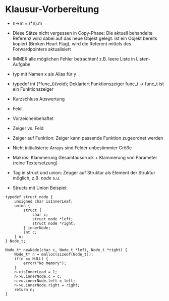 # Klausur-Vorbereitung

- n->m = (*n).m 
- Diese Sätze nicht vergessen in Copy-Phase: Die aktuell behandelte Referenz wird dabei auf das neue Objekt gelegt. Ist ein Objekt bereits kopiert (Broken Heart Flag), wird die Referent mittels des Forwardpointers aktualisiert
- IMMER alle möglichen Fehler betrachten! z.B. leere Liste in Listen-Aufgabe
- typ mit Namen x als Alias für y
- typedef int (*func_t)(void); Deklariert Funktionszeiger func_t -> func_t ist ein Funktionszeiger
- Kurzschluss Auswertung



- Feld
- Vorzeichenbehaftet
- Zeiger vs. Feld
- Zeiger auf Funktion: Zeiger kann passende Funktion zugeordnet werden
- Nicht initialisierte Arrays sind Felder unbestimmter Größe
- Makros: Klammerung Gesamtausdruck + Klammerung von Parameter (reine Textersetzung)
- Tag in struct und union: Zeuger auf Struktur als Element der Struktur möglich, z.B. *node* s.u.

- Structs mit Union Beispiel:
```
typedef struct node {
	unsigned char isInnerLeaf;
	union {
		struct {
			char c;
			struct node *left;
			struct node *right;
		} innerNode;
		int c;
	} u;
} Node_t;
```

```
Node_t* newNode(char c, Node_t *left, Node_t *right) {
	Node_t* n = malloc(sizeof(Node_t));
	if(n == NULL) {
		error("No memory");
	}
	n->isInnerLead = 1;
	n->u.innerNode.c = c;
	n->u.innerNode.left = left;
	n->u.innerNode.right = right;
	return n;
}
```





